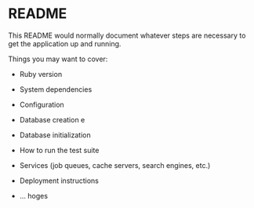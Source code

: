 # README

This README would normally document whatever steps are necessary to get the
application up and running.

Things you may want to cover:

* Ruby version

* System dependencies

* Configuration

* Database creation
e
* Database initialization

* How to run the test suite

* Services (job queues, cache servers, search engines, etc.)

* Deployment instructions

* ...
hoges

